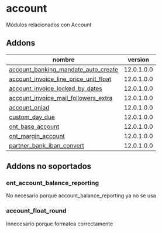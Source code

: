 account
=========
Módulos relacionados con Account


Addons
----------------
nombre | version
--- | ---
[account_banking_mandate_auto_create](account_banking_mandate_auto_create/) | 12.0.1.0.0
[account_invoice_line_price_unit_float](account_invoice_line_price_unit_float/) | 12.0.1.0.0
[account_invoice_locked_by_dates](account_invoice_locked_by_dates/) | 12.0.1.0.0
[account_invoice_mail_followers_extra](account_invoice_mail_followers_extra/) | 12.0.1.0.0
[account_oniad](account_oniad/) | 12.0.1.0.0
[custom_day_due](custom_day_due/) | 12.0.1.0.0
[ont_base_account](ont_base_account/) | 12.0.1.0.0
[ont_margin_account](ont_margin_account/) | 12.0.1.0.0
[partner_bank_iban_convert](partner_bank_iban_convert/) | 12.0.1.0.0

## Addons no soportados

### ont_account_balance_reporting 
No necesario porque account_balance_reporting ya no se usa

### account_float_round
Innecesario porque formatea correctamente
